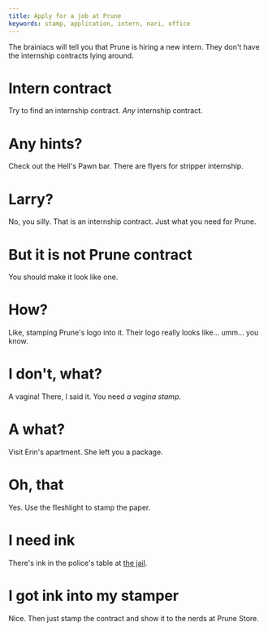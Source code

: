 ```yaml
---
title: Apply for a job at Prune
keywords: stamp, application, intern, nari, office
---
```


The brainiacs will tell you that Prune is hiring a new intern. They don't have the internship contracts lying around.

# Intern contract
Try to find an internship contract. _Any_ internship contract.

# Any hints?
Check out the Hell's Pawn bar. There are flyers for stripper internship.

# Larry?
No, you silly. That is an internship contract. Just what you need for Prune.

# But it is not Prune contract
You should make it look like one.

# How?
Like, stamping Prune's logo into it. Their logo really looks like... umm... you know.

# I don't, what?
A vagina! There, I said it. You need _a vagina stamp_.

# A what?
Visit Erin's apartment. She left you a package.

# Oh, that
Yes. Use the fleshlight to stamp the paper.

# I need ink
There's ink in the police's table at [the jail](/070-jail/040-back.md).

# I got ink into my stamper
Nice. Then just stamp the contract and show it to the nerds at Prune Store.
